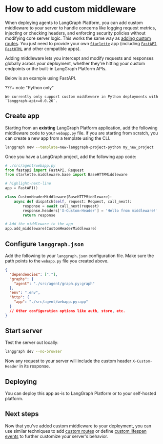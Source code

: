 # How to add custom middleware

When deploying agents to LangGraph Platform, you can add custom middleware to your server to handle concerns like logging request metrics, injecting or checking headers, and enforcing security policies without modifying core server logic. This works the same way as [adding custom routes](./custom_routes.md). You just need to provide your own [`Starlette`](https://www.starlette.io/applications/) app (including [`FastAPI`](https://fastapi.tiangolo.com/), [`FastHTML`](https://fastht.ml/) and other compatible apps).

Adding middleware lets you intercept and modify requests and responses globally across your deployment, whether they're hitting your custom endpoints or the built-in LangGraph Platform APIs.

Below is an example using FastAPI.

???+ note "Python only"

    We currently only support custom middleware in Python deployments with `langgraph-api>=0.0.26`.

## Create app

Starting from an **existing** LangGraph Platform application, add the following middleware code to your `webapp.py` file. If you are starting from scratch, you can create a new app from a template using the CLI.

```bash
langgraph new --template=new-langgraph-project-python my_new_project
```

Once you have a LangGraph project, add the following app code:

```python
# ./src/agent/webapp.py
from fastapi import FastAPI, Request
from starlette.middleware.base import BaseHTTPMiddleware

# highlight-next-line
app = FastAPI()

class CustomHeaderMiddleware(BaseHTTPMiddleware):
    async def dispatch(self, request: Request, call_next):
        response = await call_next(request)
        response.headers['X-Custom-Header'] = 'Hello from middleware!'
        return response

# Add the middleware to the app
app.add_middleware(CustomHeaderMiddleware)
```

## Configure `langgraph.json`

Add the following to your `langgraph.json` configuration file. Make sure the path points to the `webapp.py` file you created above.

```json
{
  "dependencies": ["."],
  "graphs": {
    "agent": "./src/agent/graph.py:graph"
  },
  "env": ".env",
  "http": {
    "app": "./src/agent/webapp.py:app"
  }
  // Other configuration options like auth, store, etc.
}
```

## Start server

Test the server out locally:

```bash
langgraph dev --no-browser
```

Now any request to your server will include the custom header `X-Custom-Header` in its response.

## Deploying

You can deploy this app as-is to LangGraph Platform or to your self-hosted platform.

## Next steps

Now that you've added custom middleware to your deployment, you can use similar techniques to add [custom routes](./custom_routes.md) or define [custom lifespan events](./custom_lifespan.md) to further customize your server's behavior.